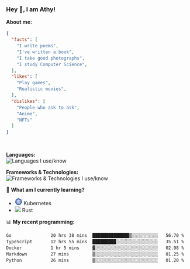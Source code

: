 ### Hey 👋, I am Athy!<br>

**About me:**


```json
{
  "facts": [
    "I write poems",
    "I've written a book",
    "I take good photographs",
    "I study Computer Science",
  ],
  "likes": [
    "Play games",
    "Realistic movies",
  ],
  "dislikes": [
    "People who ask to ask",
    "Anime",
    "NFTs"
  ]
}
```
<br>


**Languages:**<br>
![Languages I use/know](https://skillicons.dev/icons?i=py,js,html,go,lua,java)

**Frameworks & Technologies:**<br />
![Frameworks & Technologies I use/know](https://skillicons.dev/icons?i=nodejs,nextjs,ts,react,express,docker,kubernetes,mysql,postgresql,mongodb,git,github,tailwind,prisma)

📙 **What am I currently learning?**

- <img height="20" src="https://github.com/devicons/devicon/blob/master/icons/kubernetes/kubernetes-plain.svg" />  Kubernetes
- <img height="20" src="https://cdn.jsdelivr.net/gh/devicons/devicon/icons/rust/rust-plain.svg" /> Rust

📊 **My recent programming:**

<!--START_SECTION:waka-->

```txt
Go               20 hrs 38 mins  ██████████████▒░░░░░░░░░░   56.70 %
TypeScript       12 hrs 55 mins  █████████░░░░░░░░░░░░░░░░   35.51 %
Docker           1 hr 5 mins     ▓░░░░░░░░░░░░░░░░░░░░░░░░   02.98 %
Markdown         27 mins         ▒░░░░░░░░░░░░░░░░░░░░░░░░   01.25 %
Python           26 mins         ▒░░░░░░░░░░░░░░░░░░░░░░░░   01.20 %
```

<!--END_SECTION:waka-->
